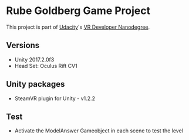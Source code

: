 # Rube Goldberg  Game Project

This project is part of [Udacity](https://www.udacity.com "Udacity - Be in demand")'s [VR Developer Nanodegree](https://www.udacity.com/course/vr-developer-nanodegree--nd017).



## Versions
- Unity 2017.2.0f3
- Head Set: Oculus Rift CV1

## Unity packages
- SteamVR plugin for Unity - v1.2.2

## Test
- Activate the ModelAnswer Gameobject in each scene to test the level

